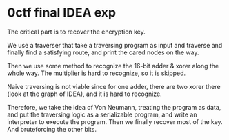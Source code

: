 # 0ctf final IDEA exp

The critical part is to recover the encryption key.

We use a traverser that take a traversing program as input and traverse and finally find a satisfying route, and print the cared nodes on the way.

Then we use some method to recognize the 16-bit adder & xorer along the whole way. The multiplier is hard to recognize, so it is skipped.

Naive traversing is not viable since for one adder, there are two xorer there (look at the graph of IDEA), and it is hard to recognize.

Therefore, we take the idea of Von Neumann, treating the program as data, and put the traversing logic as a serializable program, and write an interpreter to execute the program. Then we finally recover most of the key. And bruteforcing the other bits.